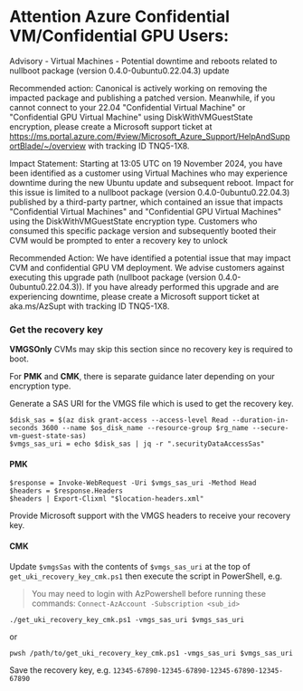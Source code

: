 # Attention Azure Confidential VM/Confidential GPU Users:

Advisory - Virtual Machines - Potential downtime and reboots related to nullboot package (version 0.4.0-0ubuntu0.22.04.3) update

Recommended action: Canonical is actively working on removing the impacted package and publishing a patched version. Meanwhile, if you cannot connect to your 22.04 "Confidential Virtual Machine" or "Confidential GPU Virtual Machine" using DiskWithVMGuestState encryption, please create a Microsoft support ticket at https://ms.portal.azure.com/#view/Microsoft_Azure_Support/HelpAndSupportBlade/~/overview with tracking ID TNQ5-1X8.


Impact Statement: Starting at 13:05 UTC on 19 November 2024, you have been identified as a customer using Virtual Machines who may experience downtime during the new Ubuntu update and subsequent reboot. Impact for this issue is limited to a nullboot package (version 0.4.0-0ubuntu0.22.04.3) published by a third-party partner, which contained an issue that impacts "Confidential Virtual Machines" and "Confidential GPU Virtual Machines" using the DiskWithVMGuestState encryption type. Customers who consumed this specific package version and subsequently booted their CVM would be prompted to enter a recovery key to unlock 


Recommended Action: We have identified a potential issue that may impact CVM and confidential GPU VM deployment. 
We advise customers against executing this upgrade path (nullboot package (version 0.4.0-0ubuntu0.22.04.3)). 
If you have already performed this upgrade and are experiencing downtime, please create a Microsoft support ticket at aka.ms/AzSupt with tracking ID TNQ5-1X8.


### Get the recovery key
<strong>VMGSOnly</strong> CVMs may skip this section since no recovery key is required to boot.

For <strong>PMK</strong> and <strong>CMK</strong>, there is separate guidance later depending on your encryption type.

Generate a SAS URI for the VMGS file which is used to get the recovery key.

```
$disk_sas = $(az disk grant-access --access-level Read --duration-in-seconds 3600 --name $os_disk_name --resource-group $rg_name --secure-vm-guest-state-sas)
$vmgs_sas_uri = echo $disk_sas | jq -r ".securityDataAccessSas"
```

#### PMK
```
$response = Invoke-WebRequest -Uri $vmgs_sas_uri -Method Head
$headers = $response.Headers 
$headers | Export-Clixml "$location-headers.xml"
```

Provide Microsoft support with the VMGS headers to receive your recovery key.

#### CMK

Update `$vmgsSas` with the contents of `$vmgs_sas_uri` at the top of `get_uki_recovery_key_cmk.ps1`
then execute the script in PowerShell, e.g.

> You may need to login with AzPowershell before running these commands: `Connect-AzAccount -Subscription <sub_id>`

```
./get_uki_recovery_key_cmk.ps1 -vmgs_sas_uri $vmgs_sas_uri
```

or

```
pwsh /path/to/get_uki_recovery_key_cmk.ps1 -vmgs_sas_uri $vmgs_sas_uri
```

Save the recovery key, e.g. `12345-67890-12345-67890-12345-67890-12345-67890`